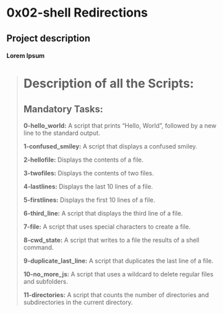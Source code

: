 # 0x02-shell Redirections
## Project description
#### Lorem Ipsum
> # Description of all the Scripts:
>
> ## Mandatory Tasks:
>
> **0-hello_world:** A script that prints “Hello, World”, followed by a new line to the standard output.
>
> **1-confused_smiley:** A script that displays a confused smiley.
>
> **2-hellofile:** Displays the contents of a file.
>
> **3-twofiles:** Displays the contents of two files.
>
> **4-lastlines:** Displays the last 10 lines of a file.
>
> **5-firstlines:** Displays the first 10 lines of a file.
>
> **6-third_line:** A script that displays the third line of a file.
>
> **7-file:** A script that uses special characters to create a file.
>
> **8-cwd_state:** A script that writes to a file the results of a shell command.
>
> **9-duplicate_last_line:** A script that duplicates the last line of a file.
>
> **10-no_more_js:** A script that uses a wildcard to delete regular files and subfolders.
> 
> **11-directories:** A script that counts the number of directories and subdirectories in the current directory.

